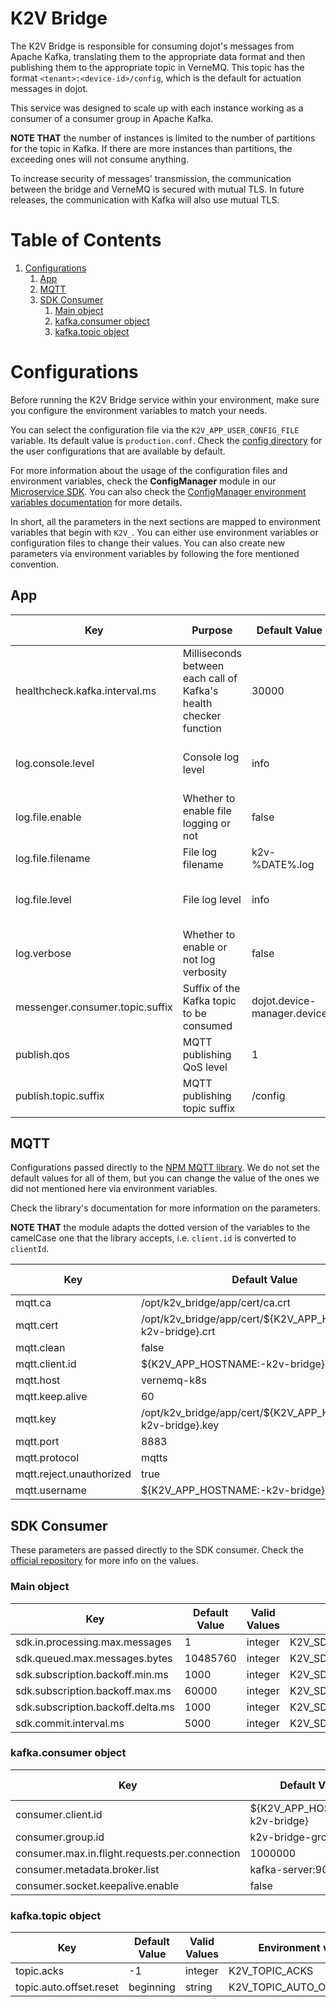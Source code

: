 # **K2V Bridge**

The K2V Bridge is responsible for consuming dojot's messages from Apache Kafka, translating them to
the appropriate data format and then publishing them to the appropriate topic in VerneMQ. This topic
has the format `<tenant>:<device-id>/config`, which is the default for actuation messages in dojot.

This service was designed to scale up with each instance working as a consumer of a consumer group
in Apache Kafka.

__NOTE THAT__ the number of instances is limited to the number of partitions for the topic in Kafka.
If there are more instances than partitions, the exceeding ones will not consume anything.

To increase security of messages' transmission, the communication between the bridge and VerneMQ is
secured with mutual TLS. In future releases, the communication with Kafka will also use mutual TLS.

# Table of Contents

1. [Configurations](#configurations)
   1. [App](#app)
   2. [MQTT](#mqtt)
   3. [SDK Consumer](#sdk-consumer)
      1. [Main object](#main-object)
      2. [kafka.consumer object](#kafkaconsumer-object)
      2. [kafka.topic object](#kafkatopic-object)

# **Configurations**

Before running the K2V Bridge service within your environment, make sure you configure the
environment variables to match your needs.

You can select the configuration file via the `K2V_APP_USER_CONFIG_FILE` variable. Its default value
is `production.conf`. Check the [config directory](./config) for the user configurations that are
available by default.

For more information about the usage of the configuration files and environment variables, check the
__ConfigManager__ module in our [Microservice SDK](https://github.com/dojot/dojot-microservice-sdk-js).
You can also check the [ConfigManager environment variables documentation](https://github.com/dojot/dojot-microservice-sdk-js/blob/master/lib/configManager/README.md#environment-variables) for more details.

In short, all the parameters in the next sections are mapped to environment variables that begin
with `K2V_`. You can either use environment variables or configuration files to change their values.
You can also create new parameters via environment variables by following the fore mentioned
convention.

## **App**

Key | Purpose | Default Value | Valid Values | Environment variable
--- | ------- | ------------- | ------------ | --------------------
healthcheck.kafka.interval.ms | Milliseconds between each call of Kafka's health checker function | 30000 | integer | K2V_HEALTHCHECK_KAFKA_INTERVAL_MS
log.console.level | Console log level | info | info, warn, error, debug | K2V_LOG_CONSOLE_LEVEL
log.file.enable | Whether to enable file logging or not | false | boolean | K2V_LOG_FILE_ENABLE
log.file.filename | File log filename | k2v-%DATE%.log | string | K2V_LOG_FILE_FILENAME
log.file.level | File log level | info | info, warn, error, debug | K2V_LOG_FILE_LEVEL
log.verbose | Whether to enable or not log verbosity | false | boolean | K2V_LOG_VERBOSE
messenger.consumer.topic.suffix | Suffix of the Kafka topic to be consumed | dojot.device-manager.device | string | K2V_MESSENGER_CONSUMER_TOPIC_SUFFIX
publish.qos | MQTT publishing QoS level | 1 | 0, 1, 2 | K2V_PUBLISH_QOS
publish.topic.suffix | MQTT publishing topic suffix | /config | string | K2V_PUBLISH_TOPIC_SUFFIX

## **MQTT**

Configurations passed directly to the [NPM MQTT library](https://www.npmjs.com/package/mqtt). We do
not set the default values for all of them, but you can change the value of the ones we did not
mentioned here via environment variables.

Check the library's documentation for more information on the parameters.

__NOTE THAT__ the module adapts the dotted version of the variables to the camelCase one that the
library accepts, i.e. `client.id` is converted to `clientId`.

Key | Default Value | Valid Values | Environment variable
--- | ------------- | ------------ | --------------------
mqtt.ca | /opt/k2v_bridge/app/cert/ca.crt | string | K2V_MQTT_CA
mqtt.cert | /opt/k2v_bridge/app/cert/${K2V_APP_HOSTNAME:-k2v-bridge}.crt | string | K2V_MQTT_CERT
mqtt.clean | false | boolean | K2V_MQTT_CLEAN
mqtt.client.id | ${K2V_APP_HOSTNAME:-k2v-bridge} | string | K2V_MQTT_CLIENT_ID
mqtt.host | vernemq-k8s | string | K2V_MQTT_HOST
mqtt.keep.alive | 60 | integer | K2V_MQTT_KEEP_ALIVE
mqtt.key | /opt/k2v_bridge/app/cert/${K2V_APP_HOSTNAME:-k2v-bridge}.key | string | K2V_MQTT_KEY
mqtt.port | 8883 | integer | K2V_MQTT_PORT
mqtt.protocol | mqtts | string | K2V_MQTT_PROTOCOL
mqtt.reject.unauthorized | true | boolean | K2V_MQTT_REJECT_UNAUTHORIZED
mqtt.username | ${K2V_APP_HOSTNAME:-k2v-bridge} | string | K2V_MQTT_USERNAME

## **SDK Consumer**

These parameters are passed directly to the SDK consumer. Check the
[official repository](https://github.com/dojot/dojot-microservice-sdk-js) for more info on the
values.

### **Main object**

Key | Default Value | Valid Values | Environment variable
--- | ------------- | ------------ | --------------------
sdk.in.processing.max.messages | 1 | integer | K2V_SDK_IN_PROCESSING_MAX_MESSAGES
sdk.queued.max.messages.bytes | 10485760 | integer | K2V_SDK_QUEUED_MAX_MESSAGES_BYTES
sdk.subscription.backoff.min.ms | 1000 | integer | K2V_SDK_SUBSCRIPTION_BACKOFF_MIN_MS
sdk.subscription.backoff.max.ms | 60000 | integer | K2V_SDK_SUBSCRIPTION_BACKOFF_MAX_MS
sdk.subscription.backoff.delta.ms | 1000 | integer | K2V_SDK_SUBSCRIPTION_BACKOFF_DELTA_MS
sdk.commit.interval.ms | 5000 | integer | K2V_SDK_COMMIT_INTERVAL_MS

### **kafka.consumer object**

Key | Default Value | Valid Values | Environment variable
--- | ------------- | ------------ | --------------------
consumer.client.id | ${K2V_APP_HOSTNAME:-k2v-bridge} | string | K2V_CONSUMER_CLIENT_ID
consumer.group.id | k2v-bridge-group-id | string | K2V_CONSUMER_GROUP_ID
consumer.max.in.flight.requests.per.connection | 1000000 | integer | K2V_CONSUMER_MAX_IN_FLIGHT_REQUESTS_PER_CONNECTION
consumer.metadata.broker.list | kafka-server:9092 | string | K2V_CONSUMER_METADATA_BROKER_LIST
consumer.socket.keepalive.enable | false | boolean | K2V_CONSUMER_SOCKET_KEEPALIVE_ENABLE

### **kafka.topic object**

| Key | Default Value | Valid Values | Environment variable
| --- | ------------- | ------------ | --------------------
| topic.acks | -1 | integer | K2V_TOPIC_ACKS
| topic.auto.offset.reset | beginning | string | K2V_TOPIC_AUTO_OFFSET_RESET
